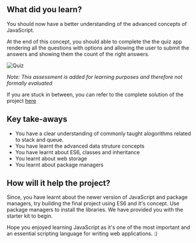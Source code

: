## What did you learn?

You should now have a better understanding of the advanced concepts of JavaScript.

At the end of this concept, you should able to complete the the quiz app rendering all the questions with options and allowing the user to submit the answers and showing them the count of the right answers.

![Quiz](https://raw.githubusercontent.com/greyatom-school/the-minerva-project/master/FEWD/sprint_3/3.%20Advance%20Javascript%20concepts/storage/quiz.png)


*Note: This assessment is added for learning purposes and therefore not formally evaluated*

If you are stuck in between, you can refer to the complete solution of the project [here](https://drive.google.com/file/d/1hUn72omMXAbkNv6VkNsCS_uxnlOJjxmZ/view?usp=sharing)

## Key take-aways

- You have a clear understanding of commonly taught alogorithms related to stack and queue.
- You have learnt the advanced data struture concepts
- You have learnt about ES6, classes and inheritance
- You learnt about web storage
- You learnt about package managers

## How will it help the project?

Since, you have learnt about the newer version of JavaScript and package managers, try building the final project using ES6 and it's concept. Use package managers to install the libraries. We have provided you with the starter kit to begin.

Hope you enjoyed learning JavaScript as it's one of the most important and an essential scripting language for writing web applications. :)


